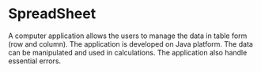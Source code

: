 # SpreadSheet
A computer application allows the users to manage the data in table form (row and column). The application is developed on Java platform. The data can be manipulated and used in calculations. The application also handle essential errors.
